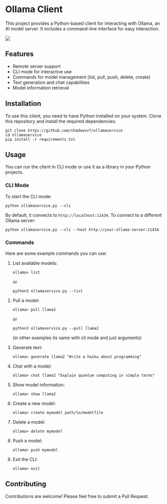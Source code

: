 # Ollama Client

This project provides a Python-based client for interacting with Ollama, an AI model server. It includes a command-line interface for easy interaction.

[![](https://github-readme-stats.vercel.app/api/pin/?username=shadowvvf&repo=ollamaservice)](https://github.com/anuraghazra/github-readme-stats)

## Features

- Remote server support
- CLI mode for interactive use
- Commands for model management (list, pull, push, delete, create)
- Text generation and chat capabilities
- Model information retrieval

## Installation

To use this client, you need to have Python installed on your system. Clone this repository and install the required dependencies:

```
git clone https://github.com/shadowvvf/ollamaservice
cd ollamaservice
pip install -r requirements.txt
```

## Usage

You can run the client in CLI mode or use it as a library in your Python projects.

### CLI Mode

To start the CLI mode:

```
python ollamaservice.py --cli
```

By default, it connects to `http://localhost:11434`. To connect to a different Ollama server:

```
python ollamaservice.py --cli --host http://your-ollama-server:11434
```

### Commands

Here are some example commands you can use:

1. List available models:
   ```
   ollama> list
   ```
   or
   ```
   python3 ollamaservice.py --list
   ```

2. Pull a model:
   ```
   ollama> pull llama2
   ```
   or
   ```
   python3 ollamaservice.py --pull llama2
   ```
   (in other examples its same with cli mode and just arguments)

3. Generate text:
   ```
   ollama> generate llama2 "Write a haiku about programming"
   ```

4. Chat with a model:
   ```
   ollama> chat llama2 "Explain quantum computing in simple terms"
   ```

5. Show model information:
   ```
   ollama> show llama2
   ```

6. Create a new model:
   ```
   ollama> create mymodel path/to/modelfile
   ```

7. Delete a model:
   ```
   ollama> delete mymodel
   ```

8. Push a model:
   ```
   ollama> push mymodel
   ```

9. Exit the CLI:
   ```
   ollama> exit
   ```

## Contributing

Contributions are welcome! Please feel free to submit a Pull Request.
